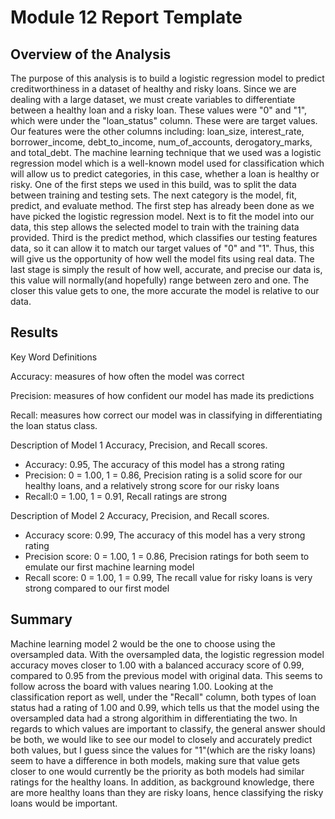 # Module 12 Report Template

## Overview of the Analysis
  The purpose of this analysis is to build a logistic regression model to predict creditworthiness in a dataset of healthy and risky loans. Since we are dealing with a large dataset, we must create variables to differentiate between a healthy loan and a risky loan. These values were "0" and "1", which were under the "loan_status" column. These were are target values. Our features were the other columns including: loan_size, interest_rate, borrower_income, debt_to_income, num_of_accounts, derogatory_marks, and total_debt. The machine learning technique that we used was a logistic regression model which is a well-known model used for classification which will allow us to predict categories, in this case, whether a loan is healthy or risky. One of the first steps we used in this build, was to split the data between training and testing sets. The next category is the model, fit, predict, and evaluate method. The first step has already been done as we have picked the logistic regression model. Next is to fit the model into our data, this step allows the selected model to train with the training data provided. Third is the predict method, which classifies our testing features data, so it can allow it to match our target values of "0" and "1". Thus, this will give us the opportunity of how well the model fits using real data. The last stage is simply the result of how well, accurate, and precise our data is, this value will normally(and hopefully) range between zero and one. The closer this value gets to one, the more accurate the model is relative to our data. 
## Results
Key Word Definitions

Accuracy: measures of how often the model was correct

Precision: measures of how confident our model has made its  predictions

Recall: measures how correct our model was in classifying in differentiating the loan status class.

Description of Model 1 Accuracy, Precision, and Recall scores.
- Accuracy: 0.95, The accuracy of this model has a strong rating
- Precision: 0 = 1.00, 1 = 0.86, Precision rating is a solid score for our healthy loans, and a relatively strong score for our risky loans
- Recall:0 = 1.00, 1 = 0.91, Recall ratings are strong

Description of Model 2 Accuracy, Precision, and Recall scores.

- Accuracy score: 0.99, The accuracy of this model has a very strong rating
- Precision score: 0 = 1.00, 1 = 0.86, Precision ratings for both seem to emulate our first machine learning model
- Recall score: 0 = 1.00, 1 = 0.99, The recall value for risky loans is very strong compared to our first model

## Summary
Machine learning model 2 would be the one to choose using the oversampled data. With the oversampled data, the logistic regression model accuracy moves closer to 1.00 with a balanced accuracy score of 0.99, compared to 0.95 from the previous model with original data. This seems to follow across the board with values nearing 1.00. Looking at the classification report as well, under the "Recall" column, both types of loan status had a rating of 1.00 and 0.99, which tells us that the model using the oversampled data had a strong algorithim in differentiating the two. In regards to which values are important to classify, the general answer should be both, we would like to see our model to closely and accurately predict both values, but I guess since the values for "1"(which are the risky loans) seem to have a difference in both models, making sure that value gets closer to one would currently be the priority as both models had similar ratings for the healthy loans. In addition, as background knowledge, there are more healthy loans than they are risky loans, hence classifying the risky loans would be important. 